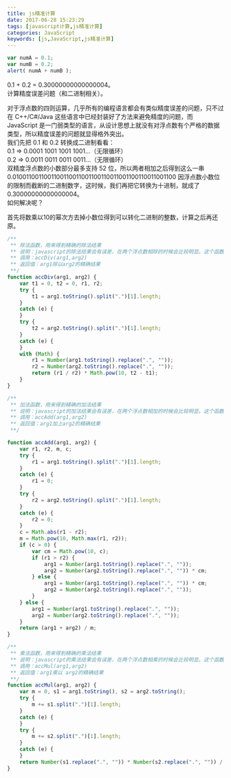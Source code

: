 ```yaml
---
title: js精准计算
date: 2017-06-28 15:23:29
tags: [javascript计算,js精准计算]
categories: JavaScript
keywords: [js,JavaScript,js精准计算]
---
```


``` javascript
var numA = 0.1; 
var numB = 0.2; 
alert( numA + numB );
```
0.1 + 0.2 = 0.30000000000000004。   
计算精度误差问题（和二进制相关）。
<!-- more -->
对于浮点数的四则运算，几乎所有的编程语言都会有类似精度误差的问题，只不过在 C++/C#/Java 这些语言中已经封装好了方法来避免精度的问题，而 JavaScript 是一门弱类型的语言，从设计思想上就没有对浮点数有个严格的数据类型，所以精度误差的问题就显得格外突出。   
我们先把 0.1 和 0.2 转换成二进制看看：   
0.1 => 0.0001 1001 1001 1001…（无限循环）   
0.2 => 0.0011 0011 0011 0011…（无限循环）   
双精度浮点数的小数部分最多支持 52 位，所以两者相加之后得到这么一串 0.0100110011001100110011001100110011001100110011001100 因浮点数小数位的限制而截断的二进制数字，这时候，我们再把它转换为十进制，就成了 0.30000000000000004。   
如何解决呢？

首先将数乘以10的幂次方去掉小数位得到可以转化二进制的整数，计算之后再还原。   
```` javascript
/** 
 ** 除法函数，用来得到精确的除法结果
 ** 说明：javascript的除法结果会有误差，在两个浮点数相除的时候会比较明显。这个函数返回较为精确的除法结果。
 ** 调用：accDiv(arg1,arg2)
 ** 返回值：arg1除以arg2的精确结果
 **/
function accDiv(arg1, arg2) {
	var t1 = 0, t2 = 0, r1, r2;
	try {
		t1 = arg1.toString().split(".")[1].length;
	}
	catch (e) {
	}
	try {
		t2 = arg2.toString().split(".")[1].length;
	}
	catch (e) {
	}
	with (Math) {
		r1 = Number(arg1.toString().replace(".", ""));
		r2 = Number(arg2.toString().replace(".", ""));
		return (r1 / r2) * Math.pow(10, t2 - t1);
	}
}

/**
 ** 加法函数，用来得到精确的加法结果
 ** 说明：javascript的加法结果会有误差，在两个浮点数相加的时候会比较明显。这个函数返回较为精确的加法结果。
 ** 调用：accAdd(arg1,arg2)
 ** 返回值：arg1加上arg2的精确结果
 **/

function accAdd(arg1, arg2) {
	var r1, r2, m, c;
	try {
		r1 = arg1.toString().split(".")[1].length;
	}
	catch (e) {
		r1 = 0;
	}
	try {
		r2 = arg2.toString().split(".")[1].length;
	}
	catch (e) {
		r2 = 0;
	}
	c = Math.abs(r1 - r2);
	m = Math.pow(10, Math.max(r1, r2));
	if (c > 0) {
		var cm = Math.pow(10, c);
		if (r1 > r2) {
			arg1 = Number(arg1.toString().replace(".", ""));
			arg2 = Number(arg2.toString().replace(".", "")) * cm;
		} else {
			arg1 = Number(arg1.toString().replace(".", "")) * cm;
			arg2 = Number(arg2.toString().replace(".", ""));
		}
	} else {
		arg1 = Number(arg1.toString().replace(".", ""));
		arg2 = Number(arg2.toString().replace(".", ""));
	}
	return (arg1 + arg2) / m;
}

/**
 ** 乘法函数，用来得到精确的乘法结果
 ** 说明：javascript的乘法结果会有误差，在两个浮点数相乘的时候会比较明显。这个函数返回较为精确的乘法结果。
 ** 调用：accMul(arg1,arg2)
 ** 返回值：arg1乘以 arg2的精确结果
 **/
function accMul(arg1, arg2) {
	var m = 0, s1 = arg1.toString(), s2 = arg2.toString();
	try {
		m += s1.split(".")[1].length;
	}
	catch (e) {
	}
	try {
		m += s2.split(".")[1].length;
	}
	catch (e) {
	}
	return Number(s1.replace(".", "")) * Number(s2.replace(".", "")) / Math.pow(10, m);
}
````